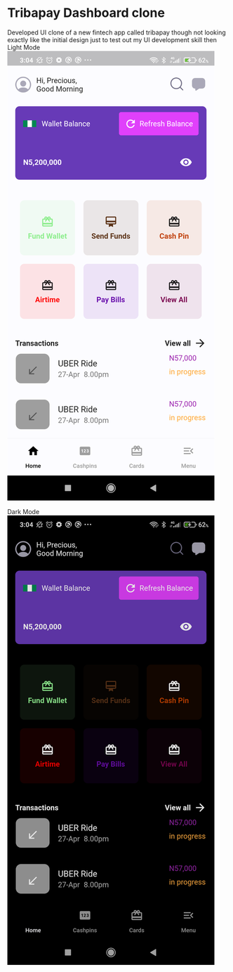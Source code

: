# Tribapay Dashboard clone
Developed UI clone of a new fintech app called tribapay though not looking exactly like the initial design
just to test out my UI development skill then
Light Mode
![Alt text](https://github.com/parallelbox-lab/bank_app_ui/blob/main/flutter_03.png "Light Mode")

Dark Mode
![Alt text](https://github.com/parallelbox-lab/bank_app_ui/blob/main/flutter_04.png "Dark Mode")

